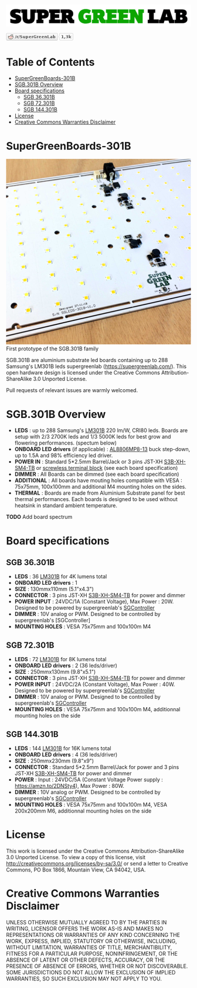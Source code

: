 ![SuperGreenLab](assets/sgl.png?raw=true "SuperGreenLab")

[![SuperGreenLab](assets/reddit-button.png?raw=true "SuperGreenLab")](https://www.reddit.com/r/SuperGreenLab)

# Table of Contents

   * [SuperGreenBoards-301B](#supergreenboards-301b)
   * [SGB.301B Overview](#overview)
   * [Board specifications](#board-specifications)
      * [SGB 36.301B](#36.301b)
      * [SGB 72.301B](#72.301b)
      * [SGB 144.301B](#144.301b)
   * [License](#license)
   * [Creative Commons Warranties Disclaimer](#creative-commons-warranties-disclaimer)

# SuperGreenBoards-301B

![SuperGreenLab](assets/SG-board-square-3.jpg?raw=true "SuperGreenLeds-301B")
First prototype of the SGB.301B family

SGB.301B are aluminium substrate led boards containing up to 288 Samsung's LM301B leds supergreenlab (https://supergreenlab.com/). This open hardware design is licensed under the Creative Commons Attribution-ShareAlike 3.0 Unported License.

Pull requests of relevant issues are warmly welcomed.

# SGB.301B Overview<a name="overview"></a>

* **LEDS** : up to 288 Samsung's [LM301B](https://www.samsung.com/led/lighting/mid-power-leds/3030-leds/lm301b/) 220 lm/W, CRI80 leds. Boards are setup with 2/3 2700K leds and 1/3 5000K leds for best grow and flowering performances. (spectum below)
* **ONBOARD LED drivers** (if applicable) : [AL8806MP8-13](https://www.diodes.com/assets/Datasheets/AL8806.pdf) buck step-down, up to 1.5A and 98% efficiency led driver.
* **POWER IN** : Standard 5*2.5mm Barrel/Jack or 3 pins JST-XH [S3B-XH-SM4-TB](http://www.jst-mfg.com/product/detail_e.php?series=277) or [screwless terminal block](https://www.metz-connect.com/us/system/files/productfiles/Data_sheet_SM99S01VBNN04G7_SM99S01VBNN04G7_OFF-031067R.pdf) (see each board specification)
* **DIMMER** : All Boards can be dimmed (see each board specification)
* **ADDITIONAL** : All boards have mouting holes compatible with VESA : 75x75mm, 100x100mm and additional M4 mounting holes on the sides.
* **THERMAL** : Boards are made from Aluminium Substrate panel for best thermal performances. Each boards is designed to be used without heatsink in standard ambient temperature.

**TODO** Add board spectrum

# Board specifications
 
## SGB 36.301B<a name="36.301b"></a>

* **LEDS** : 36 [LM301B](https://www.samsung.com/led/lighting/mid-power-leds/3030-leds/lm301b/) for 4K lumens total
* **ONBOARD LED drivers** : 1 
* **SIZE** : 130mmx110mm (5.1"x4.3")
* **CONNECTOR** : 3 pins JST-XH [S3B-XH-SM4-TB](http://www.jst-mfg.com/product/detail_e.php?series=277) for power and dimmer
* **POWER INPUT** : 24VDC/1A (Constant Voltage), Max Power : 20W. Designed to be powered by supergreenlab's [SGController](https://github.com/supergreenlab/SuperGreenController)
* **DIMMER** : 10V analog or PWM. Designed to be controlled by supergreenlab's [SGController]
* **MOUNTING HOLES** : VESA 75x75mm and 100x100m M4

## SGB 72.301B<a name="72.301b"></a>

* **LEDS** : 72 [LM301B](https://www.samsung.com/led/lighting/mid-power-leds/3030-leds/lm301b/) for 8K lumens total
* **ONBOARD LED drivers** : 2 (36 leds/driver) 
* **SIZE** : 250mmx130mm (9.8"x5.1")
* **CONNECTOR** : 3 pins JST-XH [S3B-XH-SM4-TB](http://www.jst-mfg.com/product/detail_e.php?series=277) for power and dimmer
* **POWER INPUT** : 24VDC/2A (Constant Voltage), Max Power : 40W. Designed to be powered by supergreenlab's [SGController](https://github.com/supergreenlab/SuperGreenController)
* **DIMMER** : 10V analog or PWM. Designed to be controlled by supergreenlab's [SGController](https://github.com/supergreenlab/SuperGreenController)
* **MOUNTING HOLES** : VESA 75x75mm and 100x100m M4, additionnal mounting holes on the side

## SGB 144.301B<a name="144.301b"></a>

* **LEDS** : 144 [LM301B](https://www.samsung.com/led/lighting/mid-power-leds/3030-leds/lm301b/) for 16K lumens total
* **ONBOARD LED drivers** : 4 (36 leds/driver) 
* **SIZE** : 250mmx230mm (9.8"x9")
* **CONNECTOR** : Standard 5*2.5mm Barrel/Jack for power and 3 pins JST-XH [S3B-XH-SM4-TB](http://www.jst-mfg.com/product/detail_e.php?series=277) for power and dimmer
* **POWER** : Input : 24VDC/5A (Constant Voltage Power supply : https://amzn.to/2DNSty4), Max Power : 80W.
* **DIMMER** : 10V analog or PWM. Designed to be controlled by supergreenlab's [SGController](https://github.com/supergreenlab/SuperGreenController)
* **MOUNTING HOLES** : VESA 75x75mm and 100x100m M4, VESA 200x200mm M6, additionnal mounting holes on the side

# License

This work is licensed under the Creative Commons Attribution-ShareAlike 3.0 Unported License. To view a copy of this license, visit http://creativecommons.org/licenses/by-sa/3.0/ or send a letter to Creative Commons, PO Box 1866, Mountain View, CA 94042, USA.

# Creative Commons Warranties Disclaimer

UNLESS OTHERWISE MUTUALLY AGREED TO BY THE PARTIES IN WRITING, LICENSOR OFFERS THE WORK AS-IS AND MAKES NO REPRESENTATIONS OR WARRANTIES OF ANY KIND CONCERNING THE WORK, EXPRESS, IMPLIED, STATUTORY OR OTHERWISE, INCLUDING, WITHOUT LIMITATION, WARRANTIES OF TITLE, MERCHANTIBILITY, FITNESS FOR A PARTICULAR PURPOSE, NONINFRINGEMENT, OR THE ABSENCE OF LATENT OR OTHER DEFECTS, ACCURACY, OR THE PRESENCE OF ABSENCE OF ERRORS, WHETHER OR NOT DISCOVERABLE. SOME JURISDICTIONS DO NOT ALLOW THE EXCLUSION OF IMPLIED WARRANTIES, SO SUCH EXCLUSION MAY NOT APPLY TO YOU.
